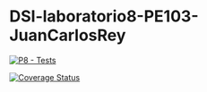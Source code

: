 # DSI-laboratorio8-PE103-JuanCarlosRey

[![P8 - Tests](https://github.com/JuanCarlosRey/DSI-laboratorio8-PE103-JuanCarlosRey/actions/workflows/node.js.yml/badge.svg?branch=main)](https://github.com/JuanCarlosRey/DSI-laboratorio8-PE103-JuanCarlosRey/actions/workflows/node.js.yml)

[![Coverage Status](https://coveralls.io/repos/github/JuanCarlosRey/DSI-laboratorio8-PE103-JuanCarlosRey/badge.svg?branch=main)](https://coveralls.io/github/JuanCarlosRey/DSI-laboratorio8-PE103-JuanCarlosRey?branch=main)
